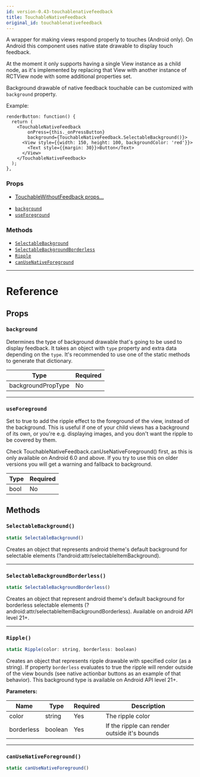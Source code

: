 ```yaml
---
id: version-0.43-touchablenativefeedback
title: TouchableNativeFeedback
original_id: touchablenativefeedback
---
```

A wrapper for making views respond properly to touches (Android only).
On Android this component uses native state drawable to display touch
feedback.

At the moment it only supports having a single View instance as a child
node, as it's implemented by replacing that View with another instance of
RCTView node with some additional properties set.

Background drawable of native feedback touchable can be customized with
`background` property.

Example:

```
renderButton: function() {
  return (
    <TouchableNativeFeedback
        onPress={this._onPressButton}
        background={TouchableNativeFeedback.SelectableBackground()}>
      <View style={{width: 150, height: 100, backgroundColor: 'red'}}>
        <Text style={{margin: 30}}>Button</Text>
      </View>
    </TouchableNativeFeedback>
  );
},
```

### Props

* [TouchableWithoutFeedback props...](touchablewithoutfeedback.md#props)
- [`background`](touchablenativefeedback.md#background)
- [`useForeground`](touchablenativefeedback.md#useforeground)




### Methods

- [`SelectableBackground`](touchablenativefeedback.md#selectablebackground)
- [`SelectableBackgroundBorderless`](touchablenativefeedback.md#selectablebackgroundborderless)
- [`Ripple`](touchablenativefeedback.md#ripple)
- [`canUseNativeForeground`](touchablenativefeedback.md#canusenativeforeground)




---

# Reference

## Props

### `background`

Determines the type of background drawable that's going to be used to
display feedback. It takes an object with `type` property and extra data
depending on the `type`. It's recommended to use one of the static
methods to generate that dictionary.

| Type | Required |
| - | - |
| backgroundPropType | No |




---

### `useForeground`

Set to true to add the ripple effect to the foreground of the view, instead of the
background. This is useful if one of your child views has a background of its own, or you're
e.g. displaying images, and you don't want the ripple to be covered by them.

Check TouchableNativeFeedback.canUseNativeForeground() first, as this is only available on
Android 6.0 and above. If you try to use this on older versions you will get a warning and
fallback to background.

| Type | Required |
| - | - |
| bool | No |






## Methods

### `SelectableBackground()`

```javascript
static SelectableBackground()
```

Creates an object that represents android theme's default background for
selectable elements (?android:attr/selectableItemBackground).



---

### `SelectableBackgroundBorderless()`

```javascript
static SelectableBackgroundBorderless()
```

Creates an object that represent android theme's default background for borderless
selectable elements (?android:attr/selectableItemBackgroundBorderless).
Available on android API level 21+.



---

### `Ripple()`

```javascript
static Ripple(color: string, borderless: boolean)
```

Creates an object that represents ripple drawable with specified color (as a
string). If property `borderless` evaluates to true the ripple will
render outside of the view bounds (see native actionbar buttons as an
example of that behavior). This background type is available on Android
API level 21+.

**Parameters:**

| Name | Type | Required | Description |
| - | - | - | - |
| color | string | Yes | The ripple color |
| borderless | boolean | Yes | If the ripple can render outside it's bounds |




---

### `canUseNativeForeground()`

```javascript
static canUseNativeForeground()
```



